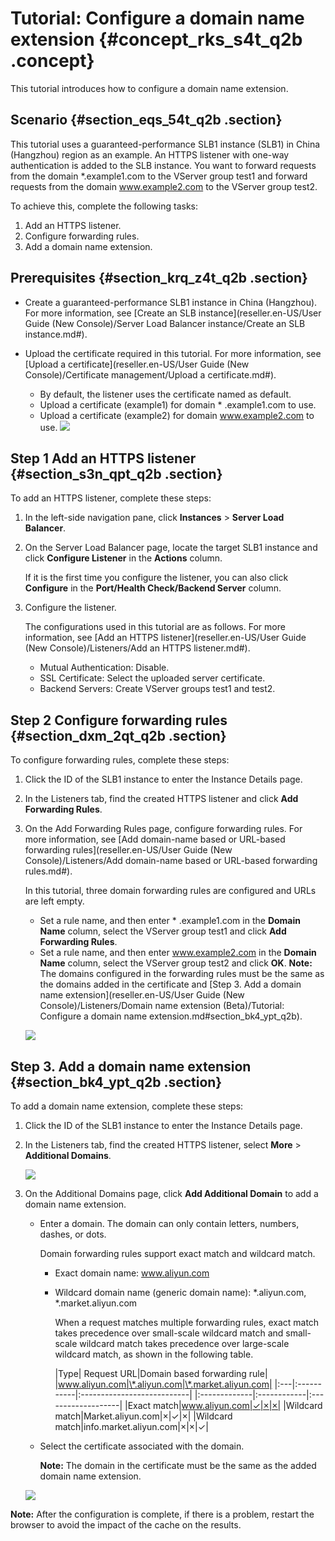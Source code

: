 # Tutorial: Configure a domain name extension {#concept_rks_s4t_q2b .concept}

This tutorial introduces how to configure a domain name extension.

## Scenario {#section_eqs_54t_q2b .section}

This tutorial uses a guaranteed-performance SLB1 instance \(SLB1\) in China \(Hangzhou\) region as an example. An HTTPS listener with one-way authentication is added to the SLB instance. You want to forward requests from the domain \*.example1.com to the VServer group test1 and forward requests from the domain www.example2.com to the VServer group test2.

To achieve this, complete the following tasks:

1.  Add an HTTPS listener.
2.  Configure forwarding rules.
3.  Add a domain name extension.

## Prerequisites {#section_krq_z4t_q2b .section}

-   Create a guaranteed-performance SLB1 instance in China \(Hangzhou\). For more information, see [Create an SLB instance](reseller.en-US/User Guide (New Console)/Server Load Balancer instance/Create an SLB instance.md#).
-   Upload the certificate required in this tutorial. For more information, see [Upload a certificate](reseller.en-US/User Guide (New Console)/Certificate management/Upload a certificate.md#).

    -   By default, the listener uses the certificate named as default.
    -   Upload a certificate \(example1\) for domain \* .example1.com to use.
    -   Upload a certificate \(example2\) for domain www.example2.com to use.
    ![](http://static-aliyun-doc.oss-cn-hangzhou.aliyuncs.com/assets/img/15661/15368427178320_en-US.png)


## Step 1 Add an HTTPS listener {#section_s3n_qpt_q2b .section}

To add an HTTPS listener, complete these steps:

1.  In the left-side navigation pane, click **Instances** \> **Server Load Balancer**.
2.  On the Server Load Balancer page, locate the target SLB1 instance and click **Configure Listener** in the **Actions** column.

    If it is the first time you configure the listener, you can also click **Configure** in the **Port/Health Check/Backend Server** column.

3.  Configure the listener.

    The configurations used in this tutorial are as follows. For more information, see [Add an HTTPS listener](reseller.en-US/User Guide (New Console)/Listeners/Add an HTTPS listener.md#).

    -   Mutual Authentication: Disable.
    -   SSL Certificate: Select the uploaded server certificate.
    -   Backend Servers: Create VServer groups test1 and test2.

## Step 2 Configure forwarding rules {#section_dxm_2qt_q2b .section}

To configure forwarding rules, complete these steps:

1.  Click the ID of the SLB1 instance to enter the Instance Details page.
2.  In the Listeners tab, find the created HTTPS listener and click **Add Forwarding Rules**.
3.  On the Add Forwarding Rules page, configure forwarding rules. For more information, see [Add domain-name based or URL-based forwarding rules](reseller.en-US/User Guide (New Console)/Listeners/Add domain-name based or URL-based forwarding rules.md#).

    In this tutorial, three domain forwarding rules are configured and URLs are left empty.

    -   Set a rule name, and then enter \* .example1.com in the **Domain Name** column, select the VServer group test1 and click **Add Forwarding Rules**.
    -   Set a rule name, and then enter www.example2.com in the **Domain Name** column, select the VServer group test2 and click **OK**.
    **Note:** The domains configured in the forwarding rules must be the same as the domains added in the certificate and [Step 3. Add a domain name extension](reseller.en-US/User Guide (New Console)/Listeners/Domain name extension (Beta)/Tutorial: Configure a domain name extension.md#section_bk4_ypt_q2b).

    ![](images/8327_en-US.png)


## Step 3. Add a domain name extension {#section_bk4_ypt_q2b .section}

To add a domain name extension, complete these steps:

1.  Click the ID of the SLB1 instance to enter the Instance Details page.
2.  In the Listeners tab, find the created HTTPS listener, select **More** \> **Additional Domains**.

    ![](http://static-aliyun-doc.oss-cn-hangzhou.aliyuncs.com/assets/img/17020/153684271710044_en-US.png)

3.  On the Additional Domains page, click **Add Additional Domain** to add a domain name extension.

    -   Enter a domain. The domain can only contain letters, numbers, dashes, or dots.

        Domain forwarding rules support exact match and wildcard match.

        -   Exact domain name: www.aliyun.com
        -   Wildcard domain name \(generic domain name\): \*.aliyun.com, \*.market.aliyun.com

            When a request matches multiple forwarding rules, exact match takes precedence over small-scale wildcard match and small-scale wildcard match takes precedence over large-scale wildcard match, as shown in the following table.

            |Type| Request URL|Domain based forwarding rule|
|www.aliyun.com|\*.aliyun.com|\*.market.aliyun.com|
            |:---|:-----------|:---------------------------|
            |:-------------|:------------|:-------------------|
            |Exact match|www.aliyun.com|✓|×|×|
            |Wildcard match|Market.aliyun.com|×|✓|×|
            |Wildcard match|info.market.aliyun.com|×|×|✓|

    -   Select the certificate associated with the domain.

        **Note:** The domain in the certificate must be the same as the added domain name extension.

    ![](http://static-aliyun-doc.oss-cn-hangzhou.aliyuncs.com/assets/img/17020/153684271711910_en-US.png)


**Note:** After the configuration is complete, if there is a problem, restart the browser to avoid the impact of the cache on the results.

